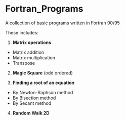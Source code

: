 # Fortran_Programs
A collection of basic programs written in Fortran 90/95

These includes:
1. **Matrix operations**
- Matrix addition
- Matrix multiplication
- Transpose

2. **Magic Square** (odd ordered)

3. **Finding a root of an equation**
- By Newton-Raphson method
- By Bisection method
- By Secant method

4. **Random Walk 2D**